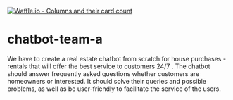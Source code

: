 [![Waffle.io - Columns and their card count](https://badge.waffle.io/skgcode/chatbot-team-a.svg?columns=all)](https://waffle.io/skgcode/chatbot-team-a) 
# chatbot-team-a
We have to create a real estate chatbot from scratch for house purchases - rentals that will offer the best service to customers 24/7 . The chatbot should answer frequently asked questions whether customers are homeowners or interested.
It should solve their queries and possible problems, as well as be user-friendly to facilitate the service of the users.
